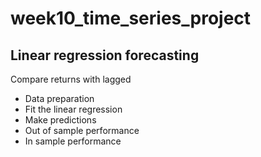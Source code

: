 # week10_time_series_project
    
## Linear regression forecasting
 Compare returns with lagged
- Data preparation
- Fit the linear regression
- Make predictions
- Out of sample performance
- In sample performance